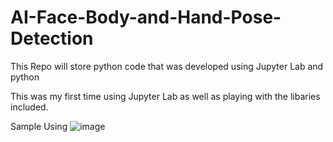# AI-Face-Body-and-Hand-Pose-Detection
This Repo will store python code that was developed using Jupyter Lab and python

This was my first time using Jupyter Lab as well as playing with the libaries included. 

Sample Using
![image](https://user-images.githubusercontent.com/49447734/159095827-3a952328-75d4-4017-9755-f9af5d1d79c3.png)
